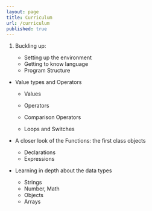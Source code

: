 ```yaml
---
layout: page
title: Curriculum
url: /curriculum
published: true
---
```



1. Buckling up:

    * Setting up the environment

    - Getting to know language
    - Program Structure

- Value types and Operators

    - Values 

    - Operators

    - Comparison Operators
    - Loops and Switches

- A closer look of the Functions: the first class objects
	- Declarations
    - Expressions

- Learning in depth about the data types
	- Strings
    - Number, Math
    - Objects
    - Arrays